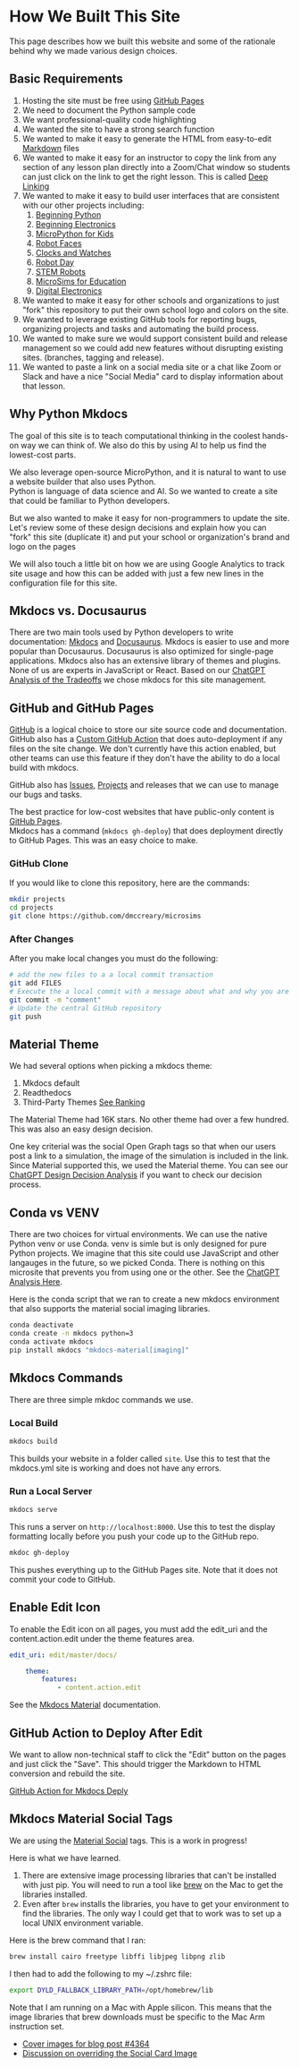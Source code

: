 # How We Built This Site

This page describes how we built this website and some of 
the rationale behind why we made various design choices.

## Basic Requirements

1. Hosting the site must be free using [GitHub Pages](glossary.md/#github-pages)
2. We need to document the Python sample code
3. We want professional-quality code highlighting
4. We wanted the site to have a strong search function
5. We wanted to make it easy to generate the HTML from easy-to-edit [Markdown](./glossary.md#markdown) files
6. We wanted to make it easy for an instructor to copy the link from any section of any lesson plan directly into a Zoom/Chat window so students can just click on the link to get the right lesson.  This is called [Deep Linking](./glossary.md#deep-linking)
7. We wanted to make it easy to build user interfaces that are consistent with our other projects including:
    1. [Beginning Python](https://www.coderdojotc.org/python/trinket/00-introduction/)
    2. [Beginning Electronics](https://dmccreary.github.io/beginning-electronics/)
    2. [MicroPython for Kids](https://www.coderdojotc.org/micropython/)
    3. [Robot Faces](https://dmccreary.github.io/robot-faces/)
    4. [Clocks and Watches](https://dmccreary.github.io/micropython-clocks-and-watches/)
    5. [Robot Day](https://dmccreary.github.io/robot-day/)
    6. [STEM Robots](https://dmccreary.github.io/stem-robots/)
    7. [MicroSims for Education](https://dmccreary.github.io/microsims/)
    10. [Digital Electronics](https://dmccreary.github.io/digital-electronics/)
8. We wanted to make it easy for other schools and organizations to
just "fork" this repository to put their own school logo and colors
on the site.
9. We wanted to leverage existing GitHub tools for reporting bugs, organizing projects and tasks and automating the build process.
10. We wanted to make sure we would support consistent build and release management so we could add new features without disrupting existing sites. (branches, tagging and release).
11. We wanted to paste a link on a social media site or a chat like Zoom or Slack and have a nice "Social Media" card to display information about that lesson.


## Why Python Mkdocs

The goal of this site is to teach computational thinking 
in the coolest hands-on way we can think of.
We also do this by using AI to help us find the lowest-cost parts.

We also leverage open-source MicroPython, and it is natural
to want to use a website builder that also uses Python.  
Python is language of data science and AI.  So we wanted to create a site that could be familiar to Python developers.

But we also wanted to make it easy for non-programmers to update
the site.  Let's review some of these design decisions and
explain how you can "fork" this site (duplicate it) and put your school or organization's brand and logo on the pages

We will also touch a little bit on how we are using Google
Analytics to track site usage and how this can be added
with just a few new lines in the configuration file for this
site.

## Mkdocs vs. Docusaurus

There are two main tools used by Python developers
to write documentation: [Mkdocs](http://mkdocs.org)
and [Docusaurus](https://docusaurus.io/).  Mkdocs
is easier to use and more popular than Docusaurus.
Docusaurus is also optimized for single-page applications.
Mkdocs also has an extensive library of themes and plugins.
None of us are experts in JavaScript or React.
Based on our [ChatGPT Analysis of the Tradeoffs](https://chat.openai.com/share/c7fea52c-3ef2-4837-a70a-fc9bdb919d9a)
we chose mkdocs for this site management.

## GitHub and GitHub Pages

[GitHub](http://github.com) is a logical choice to store our 
site source code and documentation.  GitHub also has
a [Custom GitHub Action](https://github.com/marketplace/actions/deploy-mkdocs)
that does auto-deployment if any files on the site change.
We don't currently have this action enabled, but other
teams can use this feature if they don't have the ability
to do a local build with mkdocs.

GitHub also has [Issues](https://github.com/dmccreary/microsims/issues), 
[Projects](https://github.com/users/dmccreary/projects/2) and releases
that we can use to manage our bugs and tasks.

The best practice for low-cost websites that have public-only
content is [GitHub Pages](https://pages.github.com/).  
Mkdocs has a command (```mkdocs gh-deploy```) that does
deployment directly to GitHub Pages.  This was an easy choice to make.

### GitHub Clone

If you would like to clone this repository, here are the commands:

```sh
mkdir projects
cd projects
git clone https://github.com/dmccreary/microsims
```

### After Changes

After you make local changes you must do the following:

```sh
# add the new files to a a local commit transaction
git add FILES
# Execute the a local commit with a message about what and why you are doing the commit
git commit -m "comment"
# Update the central GitHub repository
git push
```

## Material Theme

We had several options when picking a mkdocs theme:

1. Mkdocs default
2. Readthedocs
3. Third-Party Themes [See Ranking](https://github.com/mkdocs/catalog#-theming)

The Material Theme had 16K stars.  No other theme had over a few hundred.
This was also an easy design decision.

One key criterial was the social Open Graph tags so that when our users
post a link to a simulation, the image of the simulation is included
in the link.  Since Material supported this, we used the Material theme.
You can see our [ChatGPT Design Decision Analysis](https://chat.openai.com/share/d152cc79-73eb-4112-8be2-f03459d7b312) if you want
to check our decision process.

## Conda vs VENV

There are two choices for virtual environments.  We can
use the native Python venv or use Conda.  venv is simle
but is only designed for pure Python projects.  We imagine
that this site could use JavaScript and other langauges
in the future, so we picked Conda. There is nothing
on this microsite that prevents you from using one or
the other.  See the [ChatGPT Analysis Here](https://chat.openai.com/share/f2a6a7e2-5b8d-4ec0-8755-4a06b4b574f6).

Here is the conda script that we ran to create a new mkdocs environment that also
supports the material social imaging libraries.

```sh
conda deactivate
conda create -n mkdocs python=3
conda activate mkdocs
pip install mkdocs "mkdocs-material[imaging]"
```

## Mkdocs Commands

There are three simple mkdoc commands we use.

### Local Build

```sh
mkdocs build
```

This builds your website in a folder called ```site```.  Use
this to test that the mkdocs.yml site is working and does not
have any errors.

### Run a Local Server

```sh
mkdocs serve
```

This runs a server on ```http://localhost:8000```.
Use this to test the display formatting locally
before you push your code up to the GitHub repo.


```sh
mkdoc gh-deploy
```

This pushes everything up to the GitHub Pages site.
Note that it does not commit your code to GitHub.

## Enable Edit Icon

To enable the Edit icon on all pages, you must add
the edit_uri and the content.action.edit under the theme features area.

```yaml
edit_uri: edit/master/docs/
```

```yaml
    theme:
        features:
            - content.action.edit
```

See the [Mkdocs Material](https://squidfunk.github.io/mkdocs-material/setup/adding-a-git-repository/?h=edit#code-actions) documentation.

## GitHub Action to Deploy After Edit

We want to allow non-technical staff to click the "Edit" button on
the pages and just click the "Save".  This should trigger the
Markdown to HTML conversion and rebuild the site.

[GitHub Action for Mkdocs Deply](https://github.com/marketplace/actions/deploy-mkdocs)

## Mkdocs Material Social Tags

We are using the [Material Social](https://squidfunk.github.io/mkdocs-material/setup/setting-up-social-cards/) tags.  This
is a work in progress!

Here is what we have learned.

1. There are extensive image processing libraries that can't be installed with just pip.  You will need to run a tool like [brew](https://brew.sh/) on the Mac to get the libraries installed.
2. Even after ```brew``` installs the libraries, you have to get your environment to find the libraries.  The only way I could get that to work was to set up a local UNIX environment variable.

Here is the brew command that I ran:

```sh
brew install cairo freetype libffi libjpeg libpng zlib
```

I then had to add the following to my ~/.zshrc file:

```sh
export DYLD_FALLBACK_LIBRARY_PATH=/opt/homebrew/lib
```

Note that I am running on a Mac with Apple silicon.  This means that the
image libraries that brew downloads must be specific to the Mac Arm
instruction set.

* [Cover images for blog post #4364](https://github.com/squidfunk/mkdocs-material/issues/4364)
* [Discussion on overriding the Social Card Image](https://github.com/squidfunk/mkdocs-material/discussions/5162)